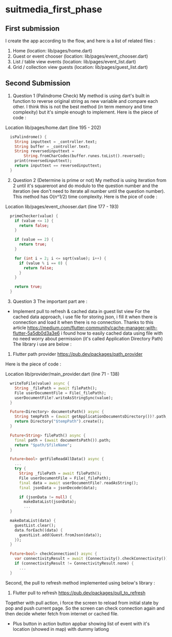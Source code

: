 # suitmedia_first_phase

## First submission
I create the app according to the flow, and here is a list of related files :
1. Home (location: lib/pages/home.dart)
2. Guest or event chooser (location: lib/pages/event_chooser.dart)
3. List / table view events (location: lib/pages/event_list.dart)
4. Grid / collection view guests (location: lib/pages/guest_list.dart)

## Second Submission
1. Question 1 (Palindrome Check)
My method is using dart's built in function to reverse original string as new variable and compare each other. I think this is not the best method (in term memory and time complexity) but it's simple enough to implement. Here is the piece of code :

Location lib/pages/home.dart (line 195 - 202)

```dart
  isPalindrome() {
    String inputtext = _controller.text;
    String buffer = _controller.text;
    String reversedinputtext =
        String.fromCharCodes(buffer.runes.toList().reversed);
    print(reversedinputtext);
    return inputtext == reversedinputtext;
  }
```

2. Question 2 (Determine is prime or not)
My method is using iteration from 2 until it's squareroot and do modulo to the question number and the iteration (we don't need to iterate all number until the question number). This method has O(n^1/2) time complexity. Here is the pice of code :

Location lib/pages/event_chooser.dart (line 177 - 193)

```dart
  primeChecker(value) {
    if (value <= 1) {
      return false;
    }

    if (value == 2) {
      return true;
    }

    for (int i = 2; i <= sqrt(value); i++) {
      if (value % i == 0) {
        return false;
      }
    }

    return true;
  }
```

3. Question 3
The important part are :
- Implement pull to refresh & cached data in guest list view
For the cached data approach, i use file for storing json, i fill it when there is connection and load it when there is no connection. Thanks to this article https://medium.com/flutter-community/cache-manager-with-flutter-5a5db0d3a3e6 i found how to easily cached data using file with no need worry about permission (it's called Application Directory Path) The library i use are below :

1. Flutter path provider
https://pub.dev/packages/path_provider

Here is the piece of code :

Location lib/provider/main_provider.dart (line 71 - 138)

```dart
  writeToFile(value) async {
    String _filePath = await filePath();
    File userDocumentFile = File(_filePath);
    userDocumentFile?.writeAsStringSync(value);
  }

  Future<Directory> documentsPath() async {
    String tempPath = (await getApplicationDocumentsDirectory())?.path;
    return Directory("$tempPath").create();
  }

  Future<String> filePath() async {
    final path = (await documentsPath()).path;
    return "$path/$fileName";
  }

  Future<bool> getFileReadAllData() async {
    ...
    try {
      String _filePath = await filePath();
      File userDocumentFile = File(_filePath);
      final data = await userDocumentFile?.readAsString();
      final jsonData = jsonDecode(data);

      if (jsonData != null) {
        makeDataList(jsonData);
        ...
  }

  makeDataList(data) {
    guestList.clear();
    data.forEach((data) {
      guestList.add(Guest.fromJson(data));
    });
  }

  Future<bool> checkConnection() async {
    var connectivityResult = await (Connectivity().checkConnectivity());
    if (connectivityResult != ConnectivityResult.none) {
      ...
  }
```

Second, the pull to refresh method implemented using below's library :

1. Flutter pull to refresh
https://pub.dev/packages/pull_to_refresh

Together with pull action, i force the screen to reload from initial state by pop and push current page. So the screen can check connection again and then decide wheter fetch from internet or cached file.

- Plus button in action button appbar showing list of event with it's location (showed in map) with dummy latlong  
